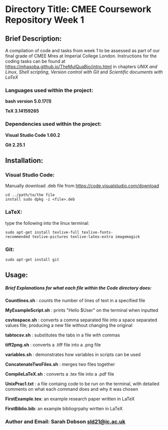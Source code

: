 # Directory Title: CMEE Coursework Repository Week 1

## Brief Description: 
A compilation of code and tasks from week 1 to be assessed as part of our final grade of CMEE Mres at Imperial College London. Instructions for the coding tasks can be found at  https://mhasoba.github.io/TheMulQuaBio/intro.html in chapters *UNIX and Linux*, *Shell scripting*, *Version control with Git* and *Scientific documents with LaTeX*

### Languages used within the project: 

**bash version 5.0.17(1)**

**TeX 3.14159265** 

### Dependencies used within the project: 
**Visual Studio Code 1.60.2**
    
    
**Git 2.25.1**

## Installation: 


### **Visual Studio Code**: 
Manually download .deb file from https://code.visualstudio.com/download
   
    cd ../path/to/the file
    install sudo dpkg -i <file>.deb 
       

### **LaTeX**: 
type the following into the linux terminal:

    sudo apt-get install texlive-full texlive-fonts-
    recommended texlive-pictures texlive-latex-extra imagemagick
  
### **Git**: 
  
    sudo apt-get install git 




## Usage: 

##### Brief Explanations for what each file within the Code directory does:

**Countlines.sh** : counts the number of lines of text in a specified file
    
**MyExampleScript.sh** : prints "Hello $User" on the terminal when inputted
    
**csvtospace.sh** : converts a comma separated file into a space separated values file; producing a new file without changing the original
    
**tabtocsv.sh** : substitutes the tabs in a file with commas
    
**tiff2png.sh** : converts a .tiff file into a .png file
    
**variables.sh** : demonstrates how variables in scripts can be used 
    
**ConcatenateTwoFiles.sh** : merges two files together
    
**CompileLaTeX.sh** : converts a .tex file into a .pdf file
       
**UnixPrac1.txt** : a file containg code to be run on the terminal, with detailed comments on what each command does and why it was chosen
      
**FirstExample.tex**: an example research paper written in LaTeX
       
**FirstBiblio.bib**: an example bibliogrpahy wirtten in LaTeX
    

    


### **Author and Email**: Sarah Dobson  sld21@ic.ac.uk




    
    
    
    
    
    
     

    



